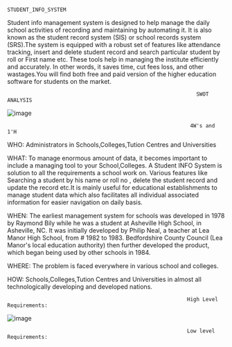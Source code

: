                                                            STUDENT_INFO_SYSTEM     
Student info management system is designed to help manage the daily school activities of recording and maintaining by automating it. It is also known as the student record system (SIS) or school records system (SRS).The system is equipped with a robust set of features like attendance tracking, insert and delete student record and search particular student by roll or First name etc. These tools help in managing the institute efficiently and accurately. In other words, it saves time, cut fees loss, and other wastages.You will find both free and paid version of the higher education software for students on the market. 


                                                                 SWOT ANALYSIS
                                                                 
   ![image](https://user-images.githubusercontent.com/81459871/132116559-288f9fff-4a8a-465c-b489-6c1f7d565e6c.png)
                                                               
                                                               
                                                               4W's and 1'H
                                                               
WHO:  Administrators in Schools,Colleges,Tution Centres and Universities


WHAT: To manage enormous amount of data, it becomes important to include a managing tool to your School,Colleges. A Student INFO System is solution to all the requirements a school work on. Various features like Searching a student by his name or roll no , delete the student record and update the record etc.It is mainly useful for educational establishments to manage student data which also facilitates all individual associated information for easier navigation on daily basis. 


WHEN:  The earliest management system for schools was developed in 1978 by Raymond Bily while he was a student at Asheville High School, in Asheville, NC. It was initially developed by Philip Neal, a teacher at Lea Manor High School, from # 1982 to 1983. Bedfordshire County Council (Lea Manor's local education authority) then further developed the product, which began being used by other schools in 1984.


WHERE:  The problem is faced everywhere in various school and colleges.


HOW:  Schools,Colleges,Tution Centres and Universities in almost all technologically developing and developed nations.

                                                              High Level Requirements:
                                                              
 
![image](https://user-images.githubusercontent.com/81459871/132116727-24914162-0949-4e03-bfdf-f32c585c3ff5.png)
  
  
                                                              Low level Requirements:
                                                              
                                                              


